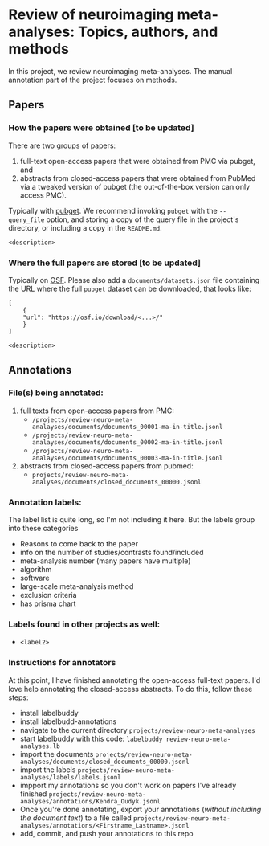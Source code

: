 # Review of neuroimaging meta-analyses: Topics, authors, and methods

In this project, we review neuroimaging meta-analyses. 
The manual annotation part of the project focuses on methods. 

## Papers

### How the papers were obtained [to be updated]
There are two groups of papers:
1. full-text open-access papers that were obtained from PMC via pubget, and
2. abstracts from closed-access papers that were obtained from PubMed via a tweaked version of pubget (the out-of-the-box version can only access PMC).


Typically with [pubget](https://neuroquery.github.io/pubget/pubget.html).
We recommend invoking `pubget` with the `--query_file` option, and storing a copy of the query file in the project's directory, or including a copy in the `README.md`.

`<description>`

### Where the full papers are stored [to be updated]

Typically on [OSF](https://osf.io/).
Please also add a `documents/datasets.json` file containing the URL where the full `pubget` dataset can be downloaded, that looks like:
```
[
    {
    "url": "https://osf.io/download/<...>/"
    }
]
```

`<description>`


## Annotations
### File(s) being annotated: 
1. full texts from open-access papers from PMC:
   - `/projects/review-neuro-meta-analayses/documents/documents_00001-ma-in-title.jsonl`
   - `/projects/review-neuro-meta-analayses/documents/documents_00002-ma-in-title.jsonl`
   - `/projects/review-neuro-meta-analayses/documents/documents_00003-ma-in-title.jsonl`
2. abstracts from closed-access papers from pubmed:
   - `projects/review-neuro-meta-analyses/documents/closed_documents_00000.jsonl`
  
### Annotation labels:
The label list is quite long, so I'm not including it here. But the labels group into these categories
- Reasons to come back to the paper
- info on the number of studies/contrasts found/included
- meta-analysis number (many papers have multiple)
- algorithm
- software
- large-scale meta-analysis method
- exclusion criteria
- has prisma chart

### Labels found in other projects as well:
- `<label2>`

### Instructions for annotators

At this point, I have finished annotating the open-access full-text papers. I'd love help annotating the closed-access abstracts. To do this, follow these steps:
- install labelbuddy
- install labelbudd-annotations
- navigate to the current directory `projects/review-neuro-meta-analyses`
- start labelbuddy with this code: `labelbuddy review-neuro-meta-analyses.lb`
- import the documents `projects/review-neuro-meta-analyses/documents/closed_documents_00000.jsonl`
- import the labels `projects/review-neuro-meta-analyses/labels/labels.jsonl`
- impport my annotations so you don't work on papers I've already finished `projects/review-neuro-meta-analyses/annotations/Kendra_Oudyk.jsonl`
- Once you're done annotating, export your annotations (*without including the document text*) to a file called `projects/review-neuro-meta-analyses/annotations/<Firstname_Lastname>.jsonl`
- add, commit, and push your annotations to this repo